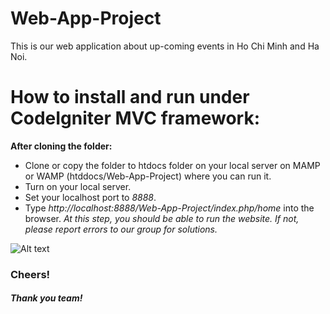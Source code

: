 # Web-App-Project

This is our web application about up-coming events in Ho Chi Minh and Ha Noi.

# How to install and run under CodeIgniter MVC framework:

**After cloning the folder:**
+ Clone or copy the folder to htdocs folder on your local server on MAMP or WAMP (htddocs/Web-App-Project) where you can run it.
+ Turn on your local server.
+ Set your localhost port to *8888*.
+ Type *http://localhost:8888/Web-App-Project/index.php/home* into the browser.
*At this step, you should be able to run the website. If not, please report errors to our group for solutions.*

![Alt text](http://www.99traveltips.com/wp-content/uploads/2012/05/beer-cheers.jpg "Optional title")
### Cheers!
##### Thank you team!